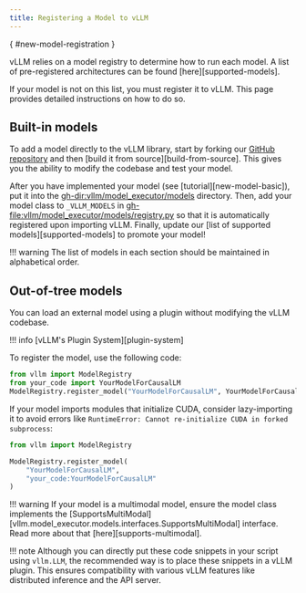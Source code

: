 ```yaml
---
title: Registering a Model to vLLM
---
```

[](){ #new-model-registration }

vLLM relies on a model registry to determine how to run each model.
A list of pre-registered architectures can be found [here][supported-models].

If your model is not on this list, you must register it to vLLM.
This page provides detailed instructions on how to do so.

## Built-in models

To add a model directly to the vLLM library, start by forking our [GitHub repository](https://github.com/vllm-project/vllm) and then [build it from source][build-from-source].
This gives you the ability to modify the codebase and test your model.

After you have implemented your model (see [tutorial][new-model-basic]), put it into the <gh-dir:vllm/model_executor/models> directory.
Then, add your model class to `_VLLM_MODELS` in <gh-file:vllm/model_executor/models/registry.py> so that it is automatically registered upon importing vLLM.
Finally, update our [list of supported models][supported-models] to promote your model!

!!! warning
    The list of models in each section should be maintained in alphabetical order.

## Out-of-tree models

You can load an external model using a plugin without modifying the vLLM codebase.

!!! info
    [vLLM's Plugin System][plugin-system]

To register the model, use the following code:

```python
from vllm import ModelRegistry
from your_code import YourModelForCausalLM
ModelRegistry.register_model("YourModelForCausalLM", YourModelForCausalLM)
```

If your model imports modules that initialize CUDA, consider lazy-importing it to avoid errors like `RuntimeError: Cannot re-initialize CUDA in forked subprocess`:

```python
from vllm import ModelRegistry

ModelRegistry.register_model(
    "YourModelForCausalLM",
    "your_code:YourModelForCausalLM"
)
```

!!! warning
    If your model is a multimodal model, ensure the model class implements the [SupportsMultiModal][vllm.model_executor.models.interfaces.SupportsMultiModal] interface.
    Read more about that [here][supports-multimodal].

!!! note
    Although you can directly put these code snippets in your script using `vllm.LLM`, the recommended way is to place these snippets in a vLLM plugin. This ensures compatibility with various vLLM features like distributed inference and the API server.
